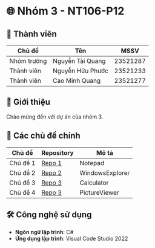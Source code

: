 # 🌐 Nhóm 3 - NT106-P12

## 👥 Thành viên
| Chủ đề       | Tên               | MSSV                  |
|--------------|-------------------|-----------------------|
| Nhóm trưởng  | Nguyễn Tài Quang  | 23521287              |
| Thành viên   | Nguyễn Hữu Phước  | 23521233              |
| Thành viên   | Cao Minh Quang    | 23521277              |

## 📝 Giới thiệu
Chào mừng đến với dự án của nhóm 3.

## 📂 Các chủ đề chính
| Chủ đề        | Repository             | Mô tả                 |
| ------------- | -----------------------|-----------------------|
| Chủ đề 1      | [Repo 1](link_repo_1)  | Notepad               |
| Chủ đề 2      | [Repo 2](link_repo_2)  | WindowsExplorer       |
| Chủ đề 3      | [Repo 3](link_repo_3)  | Calculator            |
| Chủ đề 4      | [Repo 3](link_repo_3)  | PictureViewer         |


## 🛠️ Công nghệ sử dụng
- **Ngôn ngữ lập trình**: C#
- **Ứng dụng lập trình**: Visual Code Studio 2022


